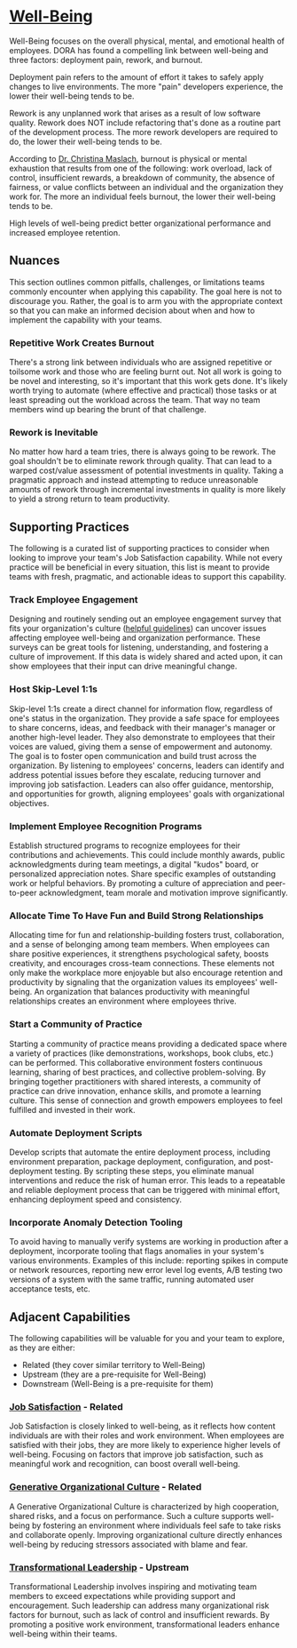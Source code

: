 # [Well-Being](https://dora.dev/capabilities/well-being/)

Well-Being focuses on the overall physical, mental, and emotional health of employees. DORA has found a compelling link between well-being and three factors: deployment pain, rework, and burnout.

Deployment pain refers to the amount of effort it takes to safely apply changes to live environments. The more "pain" developers experience, the lower their well-being tends to be.

Rework is any unplanned work that arises as a result of low software quality. Rework does NOT include refactoring that's done as a routine part of the development process. The more rework developers are required to do, the lower their well-being tends to be.

According to [Dr. Christina Maslach](https://psychology.berkeley.edu/people/christina-maslach), burnout is physical or mental exhaustion that results from one of the following: work overload, lack of control, insufficient rewards, a breakdown of community, the absence of fairness, or value conflicts between an individual and the organization they work for. The more an individual feels burnout, the lower their well-being tends to be.

High levels of well-being predict better organizational performance and increased employee retention.

## Nuances

This section outlines common pitfalls, challenges, or limitations teams commonly encounter when applying this capability. The goal here is not to discourage you. Rather, the goal is to arm you with the appropriate context so that you can make an informed decision about when and how to implement the capability with your teams.

### Repetitive Work Creates Burnout

There's a strong link between individuals who are assigned repetitive or toilsome work and those who are feeling burnt out. Not all work is going to be novel and interesting, so it's important that this work gets done. It's likely worth trying to automate (where effective and practical) those tasks or at least spreading out the workload across the team. That way no team members wind up bearing the brunt of that challenge.

### Rework is Inevitable

No matter how hard a team tries, there is always going to be rework. The goal shouldn't be to eliminate rework through quality. That can lead to a warped cost/value assessment of potential investments in quality. Taking a pragmatic approach and instead attempting to reduce unreasonable amounts of rework through incremental investments in quality is more likely to yield a strong return to team productivity.

## Supporting Practices

The following is a curated list of supporting practices to consider when looking to improve your team's Job Satisfaction capability. While not every practice will be beneficial in every situation, this list is meant to provide teams with fresh, pragmatic, and actionable ideas to support this capability.

### Track Employee Engagement

Designing and routinely sending out an employee engagement survey that fits your organization's culture ([helpful guidelines](https://hbr.org/2002/02/getting-the-truth-into-workplace-surveys)) can uncover issues affecting employee well-being and organization performance. These surveys can be great tools for listening, understanding, and fostering a culture of improvement. If this data is widely shared and acted upon, it can show employees that their input can drive meaningful change.

### Host Skip-Level 1:1s

Skip-level 1:1s create a direct channel for information flow, regardless of one's status in the organization. They provide a safe space for employees to share concerns, ideas, and feedback with their manager's manager or another high-level leader. They also demonstrate to employees that their voices are valued, giving them a sense of empowerment and autonomy. The goal is to foster open communication and build trust across the organization. By listening to employees' concerns, leaders can identify and address potential issues before they escalate, reducing turnover and improving job satisfaction. Leaders can also offer guidance, mentorship, and opportunities for growth, aligning employees' goals with organizational objectives.

### Implement Employee Recognition Programs

Establish structured programs to recognize employees for their contributions and achievements. This could include monthly awards, public acknowledgments during team meetings, a digital "kudos" board, or personalized appreciation notes. Share specific examples of outstanding work or helpful behaviors. By promoting a culture of appreciation and peer-to-peer acknowledgment, team morale and motivation improve significantly.

### Allocate Time To Have Fun and Build Strong Relationships

Allocating time for fun and relationship-building fosters trust, collaboration, and a sense of belonging among team members. When employees can share positive experiences, it strengthens psychological safety, boosts creativity, and encourages cross-team connections. These elements not only make the workplace more enjoyable but also encourage retention and productivity by signaling that the organization values its employees' well-being. An organization that balances productivity with meaningful relationships creates an environment where employees thrive.

### Start a Community of Practice

Starting a community of practice means providing a dedicated space where a variety of practices (like demonstrations, workshops, book clubs, etc.) can be performed. This collaborative environment fosters continuous learning, sharing of best practices, and collective problem-solving. By bringing together practitioners with shared interests, a community of practice can drive innovation, enhance skills, and promote a learning culture. This sense of connection and growth empowers employees to feel fulfilled and invested in their work.

### Automate Deployment Scripts

Develop scripts that automate the entire deployment process, including environment preparation, package deployment, configuration, and post-deployment testing. By scripting these steps, you eliminate manual interventions and reduce the risk of human error. This leads to a repeatable and reliable deployment process that can be triggered with minimal effort, enhancing deployment speed and consistency.

### Incorporate Anomaly Detection Tooling

To avoid having to manually verify systems are working in production after a deployment, incorporate tooling that flags anomalies in your system's various environments. Examples of this include: reporting spikes in compute or network resources, reporting new error level log events, A/B testing two versions of a system with the same traffic, running automated user acceptance tests, etc.

## Adjacent Capabilities

The following capabilities will be valuable for you and your team to explore, as they are either:

- Related (they cover similar territory to Well-Being)
- Upstream (they are a pre-requisite for Well-Being)
- Downstream (Well-Being is a pre-requisite for them)

### [Job Satisfaction](/capabilities/job-satisfaction.md) - Related

Job Satisfaction is closely linked to well-being, as it reflects how content individuals are with their roles and work environment. When employees are satisfied with their jobs, they are more likely to experience higher levels of well-being. Focusing on factors that improve job satisfaction, such as meaningful work and recognition, can boost overall well-being.

### [Generative Organizational Culture](/capabilities/generative-organizational-culture.md) - Related

A Generative Organizational Culture is characterized by high cooperation, shared risks, and a focus on performance. Such a culture supports well-being by fostering an environment where individuals feel safe to take risks and collaborate openly. Improving organizational culture directly enhances well-being by reducing stressors associated with blame and fear.

### [Transformational Leadership](/capabilities/transformational-leadership.md) - Upstream

Transformational Leadership involves inspiring and motivating team members to exceed expectations while providing support and encouragement. Such leadership can address many organizational risk factors for burnout, such as lack of control and insufficient rewards. By promoting a positive work environment, transformational leaders enhance well-being within their teams.
